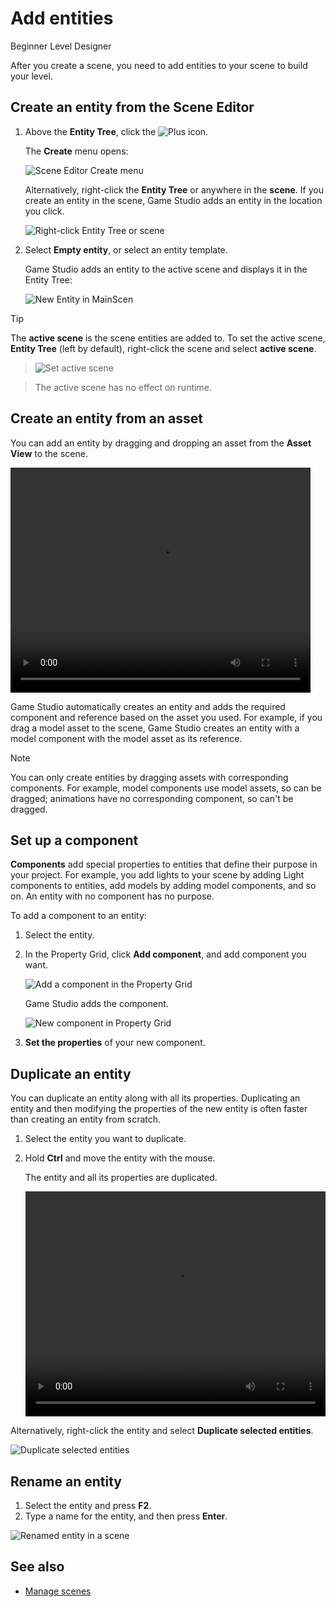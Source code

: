 # Add entities

<span class="label label-doc-level">Beginner</span>
<span class="label label-doc-audience">Level Designer</span>

After you create a scene, you need to add entities to your scene to build your level.

## Create an entity from the Scene Editor

1. Above the **Entity Tree**, click the ![Plus](media/add-entities-to-a-scene-plus-icon.png) icon.

    The **Create** menu opens:

   ![Scene Editor Create menu](media/add-entities-to-a-scene-context-menu.png)

   Alternatively, right-click the **Entity Tree** or anywhere in the **scene**. If you create an entity in the scene, Game Studio adds an entity in the location you click.

    ![Right-click Entity Tree or scene](media/create-entity-in-scene.png)

2. Select **Empty entity**, or select an entity template.

   Game Studio adds an entity to the active scene and displays it in the Entity Tree:

    ![New Entity in MainScen](media/add-entities-to-a-scene-empty-entity.png)

>[!Tip]
>The **active scene** is the scene entities are added to. To set the active scene, **Entity Tree** (left by default), right-click the scene and select **active scene**.

> ![Set active scene](media/set-active-scene.png)

> The active scene has no effect on runtime. 

## Create an entity from an asset

You can add an entity by dragging and dropping an asset from the **Asset View** to the scene.

<video controls autoplay loop height="360" width="480">
   <source src="media/add-entities-to-scene-drag-and-place-entity.mp4" type="video/mp4">
</video>

Game Studio automatically creates an entity and adds the required component and reference based on the asset you used. For example, if you drag a model asset to the scene, Game Studio creates an entity with a model component with the model asset as its reference.

> [!NOTE]
> You can only create entities by dragging assets with corresponding components. For example, model components use model assets, so can be dragged; animations have no corresponding component, so can't be dragged.
   
## Set up a component

**Components** add special properties to entities that define their purpose in your project. For example, you add lights to your scene by adding Light components to entities, add models by adding model components, and so on. An entity with no component has no purpose.

To add a component to an entity:

1. Select the entity.

2. In the Property Grid, click **Add component**, and add component you want.

   ![Add a component in the Property Grid](media/add-entities-to-a-scene-add-model-component.png)

   Game Studio adds the component.

   ![New component in Property Grid](media/add-entities-to-a-scene-add-model-component-added.png)

3. **Set the properties** of your new component.

## Duplicate an entity

You can duplicate an entity along with all its properties. Duplicating an entity and then modifying the properties of the new entity is often faster than creating an entity from scratch.

1. Select the entity you want to duplicate.
2. Hold **Ctrl** and move the entity with the mouse.

   The entity and all its properties are duplicated.
   
	<video controls autoplay loop height="360" width="480">
	   <source src="../get-started/media/populate-scene-duplicate-entity.mp4" type="video/mp4">
	</video>

Alternatively, right-click the entity and select **Duplicate selected entities**.

   ![Duplicate selected entities](../get-started/media/duplicate-selected-entities.png)

## Rename an entity

1.	Select the entity and press **F2**.
2.	Type a name for the entity, and then press **Enter**.

   ![Renamed entity in a scene](media/add-entities-to-a-scene-renamed-entity.png)

## See also

* [Manage scenes](manage-scenes.md)